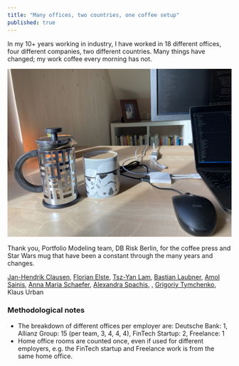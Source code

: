 ```yaml
---
title: "Many offices, two countries, one coffee setup"
published: true
---
```


In my 10+ years working in industry, I have worked in 18 different offices, four different companies, two different countries. Many things have changed; my work coffee every morning has not.

![morning-work-coffee](../assets/2024-02-15-full-mug.JPG)

Thank you, Portfolio Modeling team, DB Risk Berlin, for the coffee press and Star Wars mug that have been a constant through the many years and changes.

[Jan-Hendrik Clausen](https://www.linkedin.com/in/jan-hendrik-clausen-64200b28/), [Florian Elste](https://www.linkedin.com/in/florianelste/), [Tsz-Yan Lam](https://www.linkedin.com/in/tsz-yan-lam/), [Bastian Laubner](https://www.linkedin.com/in/bastianlaubner/), [Amol Sainis](https://www.linkedin.com/in/amol-sainis-24b0097/), [Anna Maria Schaefer](https://www.linkedin.com/in/anna-marie-schäfer-b81151b7/), [Alexandra Spachis](https://www.linkedin.com/in/alexandra-spachis-a1523b94/), , [Grigoriy Tymchenko](https://www.linkedin.com/in/grigori-tymchenko-938a2a159/), Klaus Urban


### Methodological notes

* The breakdown of different offices per employer are: Deutsche Bank: 1, Allianz Group: 15 (per team, 3, 4, 4, 4), FinTech Startup: 2, Freelance: 1
* Home office rooms are counted once, even if used for different employers, e.g. the FinTech startup and Freelance work is from the same home office.

